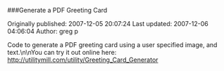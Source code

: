 ###Generate a PDF Greeting Card

Originally published: 2007-12-05 20:07:24
Last updated: 2007-12-06 04:06:04
Author: greg p

Code to generate a PDF greeting card using a user specified image, and text.\n\nYou can try it out online here: http://utilitymill.com/utility/Greeting_Card_Generator
